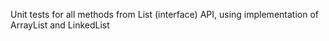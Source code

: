 Unit tests for all methods from List (interface) API, using implementation of ArrayList and LinkedList
